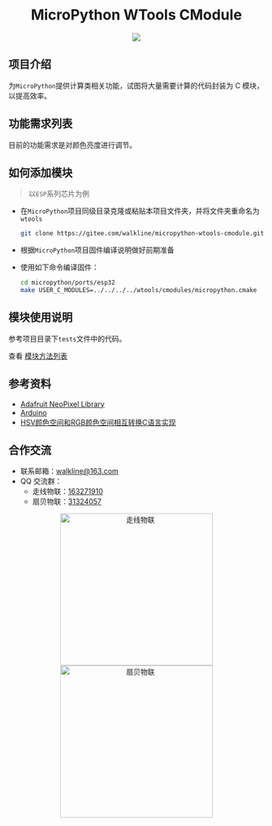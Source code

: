 <h1 align="center">MicroPython WTools CModule</h1>

<p align="center"><img src="https://img.shields.io/badge/Licence-MIT-green.svg?style=for-the-badge" /></p>

## 项目介绍

为`MicroPython`提供计算类相关功能，试图将大量需要计算的代码封装为 C 模块，以提高效率。

## 功能需求列表

目前的功能需求是对颜色亮度进行调节。

## 如何添加模块

> 以`ESP`系列芯片为例

* 在`MicroPython`项目同级目录克隆或粘贴本项目文件夹，并将文件夹重命名为`wtools`

	```bash
	git clone https://gitee.com/walkline/micropython-wtools-cmodule.git wtools
	```

* 根据`MicroPython`项目固件编译说明做好前期准备

* 使用如下命令编译固件：

	```bash
	cd micropython/ports/esp32
	make USER_C_MODULES=../../../../wtools/cmodules/micropython.cmake
	```

## 模块使用说明

参考项目目录下`tests`文件中的代码。

查看 [模块方法列表](./DOCS.md)

## 参考资料

* [Adafruit NeoPixel Library](https://github.com/adafruit/Adafruit_NeoPixel)
* [Arduino](https://www.arduino.cc/)
* [HSV颜色空间和RGB颜色空间相互转换C语言实现](https://blog.csdn.net/songyulong8888/article/details/117228659)

## 合作交流

* 联系邮箱：<walkline@163.com>
* QQ 交流群：
	* 走线物联：[163271910](https://jq.qq.com/?_wv=1027&k=xtPoHgwL)
	* 扇贝物联：[31324057](https://jq.qq.com/?_wv=1027&k=yp4FrpWh)

<p align="center"><img src="https://gitee.com/walkline/WeatherStation/raw/docs/images/qrcode_walkline.png" width="300px" alt="走线物联"><img src="https://gitee.com/walkline/WeatherStation/raw/docs/images/qrcode_bigiot.png" width="300px" alt="扇贝物联"></p>

